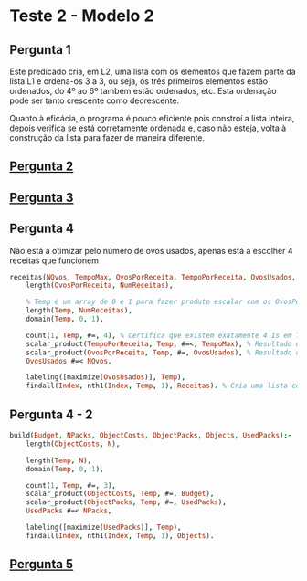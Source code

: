 # Teste 2 - Modelo 2

## Pergunta 1

Este predicado cria, em L2, uma lista com os elementos que fazem parte da lista L1 e ordena-os 3 a 3, ou seja, os três primeiros elementos estão ordenados, do 4º ao 6º também estão ordenados, etc. Esta ordenação pode ser tanto crescente como decrescente.

Quanto à eficácia, o programa é pouco eficiente pois constroí a lista inteira, depois verifica se está corretamente ordenada e, caso não esteja, volta à construção da lista para fazer de maneira diferente.

## [Pergunta 2](../Modelo/02.pl)
## [Pergunta 3](../Modelo/03.pl)

## Pergunta 4

Não está a otimizar pelo número de ovos usados, apenas está a escolher 4 receitas que funcionem

```prolog
receitas(NOvos, TempoMax, OvosPorReceita, TempoPorReceita, OvosUsados, Receitas):-
	length(OvosPorReceita, NumReceitas),

	% Temp é um array de 0 e 1 para fazer produto escalar com os OvosPorReceita e os TempoPorReceita
	length(Temp, NumReceitas),
	domain(Temp, 0, 1),

	count(1, Temp, #=, 4), % Certifica que existem exatamente 4 1s em Temp
	scalar_product(TempoPorReceita, Temp, #=<, TempoMax), % Resultado do produto escalar é o tempo das 4 receitas
	scalar_product(OvosPorReceita, Temp, #=, OvosUsados), % Resultado do produto escalar é os ovos das 4 receitas
	OvosUsados #=< NOvos,

	labeling([maximize(OvosUsados)], Temp),
	findall(Index, nth1(Index, Temp, 1), Receitas). % Cria uma lista com os índices das posições com valor 1 em Temp
```

## Pergunta 4 - 2

```prolog
build(Budget, NPacks, ObjectCosts, ObjectPacks, Objects, UsedPacks):-
	length(ObjectCosts, N),

	length(Temp, N),
	domain(Temp, 0, 1),

	count(1, Temp, #=, 3),
	scalar_product(ObjectCosts, Temp, #=, Budget),
	scalar_product(ObjectPacks, Temp, #=, UsedPacks),
	UsedPacks #=< NPacks,

	labeling([maximize(UsedPacks)], Temp),
	findall(Index, nth1(Index, Temp, 1), Objects).
```


## [Pergunta 5](../Modelo/05.pl)
